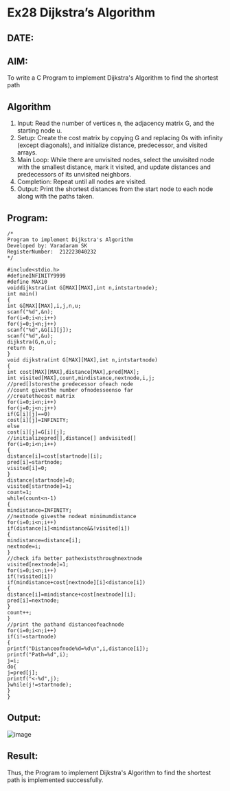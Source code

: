 # Ex28 Dijkstra’s Algorithm
## DATE:
## AIM:
To write a C Program to implement Dijkstra's Algorithm to find the shortest path

## Algorithm
1. Input: Read the number of vertices n, the adjacency matrix G, and the starting node u.
2. Setup: Create the cost matrix by copying G and replacing 0s with infinity (except diagonals), and initialize distance, predecessor, and visited arrays.
3. Main Loop: While there are unvisited nodes, select the unvisited node with the smallest distance, mark it visited, and update distances and predecessors of its unvisited neighbors.
4. Completion: Repeat until all nodes are visited.
5. Output: Print the shortest distances from the start node to each node along with the paths taken.

## Program:
```
/*
Program to implement Dijkstra's Algorithm 
Developed by: Varadaram SK
RegisterNumber:  212223040232
*/

#include<stdio.h>
#defineINFINITY9999
#define MAX10
voiddijkstra(int G[MAX][MAX],int n,intstartnode);
int main()
{
int G[MAX][MAX],i,j,n,u;
scanf("%d",&n);
for(i=0;i<n;i++)
for(j=0;j<n;j++)
scanf("%d",&G[i][j]);
scanf("%d",&u);
dijkstra(G,n,u);
return 0;
}
void dijkstra(int G[MAX][MAX],int n,intstartnode)
{
int cost[MAX][MAX],distance[MAX],pred[MAX];
int visited[MAX],count,mindistance,nextnode,i,j;
//pred[]storesthe predecessor ofeach node
//count givesthe number ofnodesseenso far
//createthecost matrix
for(i=0;i<n;i++)
for(j=0;j<n;j++)
if(G[i][j]==0)
cost[i][j]=INFINITY;
else
cost[i][j]=G[i][j];
//initializepred[],distance[] andvisited[]
for(i=0;i<n;i++)
{
distance[i]=cost[startnode][i];
pred[i]=startnode;
visited[i]=0;
}
distance[startnode]=0;
visited[startnode]=1;
count=1;
while(count<n-1)
{
mindistance=INFINITY;
//nextnode givesthe nodeat minimumdistance
for(i=0;i<n;i++)
if(distance[i]<mindistance&&!visited[i])
{
mindistance=distance[i];
nextnode=i;
}
//check ifa better pathexiststhroughnextnode
visited[nextnode]=1;
for(i=0;i<n;i++)
if(!visited[i])
if(mindistance+cost[nextnode][i]<distance[i])
{
distance[i]=mindistance+cost[nextnode][i];
pred[i]=nextnode;
}
count++;
}
//print the pathand distanceofeachnode
for(i=0;i<n;i++)
if(i!=startnode)
{
printf("Distanceofnode%d=%d\n",i,distance[i]);
printf("Path=%d",i);
j=i;
do{
j=pred[j];
printf("<-%d",j);
}while(j!=startnode);
}
}

```

## Output:


![image](https://github.com/user-attachments/assets/b9e8af83-ac78-4c69-8dd1-4b2ea8099284)


## Result:
Thus, the Program to implement Dijkstra's Algorithm to find the shortest path is implemented successfully.
